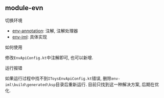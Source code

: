 ## module-evn

切换环境

* [env-annotation](env-annotation): 注解, 注解处理器
* [env-iml](env-iml): 具体实现

如何使用

修改`EnvApiConfig.kt`中注解即可, 也可以新增.


运行报错

如果运行过程中找不到`IToysEnvApiConfig.kt`错误, 删除`env-iml\build\generated\ksp`目录后重新运行. 
目前只找到这一种解决方案, 后期在优化.